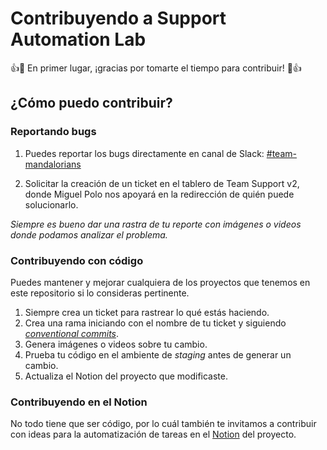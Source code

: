 # Contribuyendo a Support Automation Lab

👍🎉 En primer lugar, ¡gracias por tomarte el tiempo para contribuir! 🎉👍

## ¿Cómo puedo contribuir?
### Reportando bugs
1. Puedes reportar los bugs directamente en canal de Slack: [#team-mandalorians](https://pulpomatic.slack.com/archives/C057TN4SB8A)

2. Solicitar la creación de un ticket en el tablero de Team Support v2, donde Miguel Polo
nos apoyará en la redirección de quién puede solucionarlo.

*Siempre es bueno dar una rastra de tu reporte con imágenes o videos donde podamos 
analizar el problema.*

### Contribuyendo con código
Puedes mantener y mejorar cualquiera de los proyectos que tenemos en este repositorio si
lo consideras pertinente.

1. Siempre crea un ticket para rastrear lo qué estás haciendo.
2. Crea una rama iniciando con el nombre de tu ticket y siguiendo [*conventional commits*](https://www.conventionalcommits.org/en/v1.0.0/#summary).
3. Genera imágenes o videos sobre tu cambio.
4. Prueba tu código en el ambiente de *staging* antes de generar un cambio.
5. Actualiza el Notion del proyecto que modificaste.

### Contribuyendo en el Notion
No todo tiene que ser código, por lo cuál también te invitamos a contribuir con ideas 
para la automatización de tareas en el [Notion](https://www.notion.so/getpulpo/Automatizaci-n-c8518335e74347b99a5b7bef63129e25?pvs=4) del proyecto.

